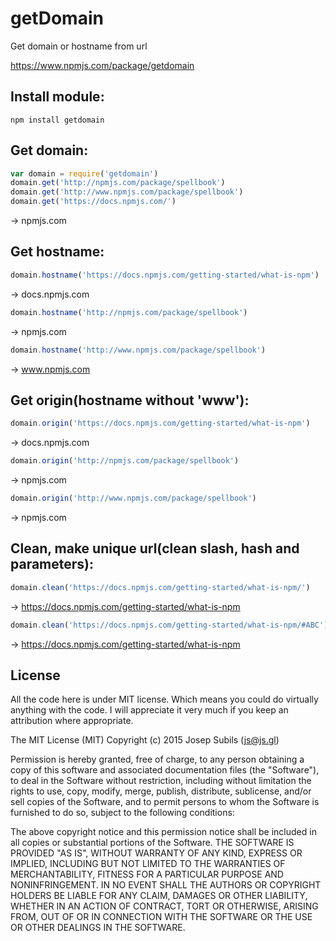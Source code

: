 # getDomain
Get domain or hostname from url

https://www.npmjs.com/package/getdomain

## Install module:
```
npm install getdomain
```

## Get domain:
```javascript
var domain = require('getdomain')
domain.get('http://npmjs.com/package/spellbook')
domain.get('http://www.npmjs.com/package/spellbook')
domain.get('https://docs.npmjs.com/')
```
-> npmjs.com

## Get hostname:
```javascript
domain.hostname('https://docs.npmjs.com/getting-started/what-is-npm')
```
-> docs.npmjs.com

```javascript
domain.hostname('http://npmjs.com/package/spellbook')
```
-> npmjs.com

```javascript
domain.hostname('http://www.npmjs.com/package/spellbook')
```
-> www.npmjs.com


## Get origin(hostname without 'www'):
```javascript
domain.origin('https://docs.npmjs.com/getting-started/what-is-npm')
```
-> docs.npmjs.com

```javascript
domain.origin('http://npmjs.com/package/spellbook')
```
-> npmjs.com

```javascript
domain.origin('http://www.npmjs.com/package/spellbook')
```
-> npmjs.com

## Clean, make unique url(clean slash, hash and parameters):
```javascript
domain.clean('https://docs.npmjs.com/getting-started/what-is-npm/')
```
-> https://docs.npmjs.com/getting-started/what-is-npm

```javascript
domain.clean('https://docs.npmjs.com/getting-started/what-is-npm/#ABC')
```
-> https://docs.npmjs.com/getting-started/what-is-npm

## License

All the code here is under MIT license. Which means you could do virtually anything with the code. I will appreciate it very much if you keep an attribution where appropriate.

The MIT License (MIT) Copyright (c) 2015 Josep Subils (js@js.gl)

Permission is hereby granted, free of charge, to any person obtaining a copy of this software and associated documentation files (the "Software"), to deal in the Software without restriction, including without limitation the rights to use, copy, modify, merge, publish, distribute, sublicense, and/or sell copies of the Software, and to permit persons to whom the Software is furnished to do so, subject to the following conditions:

The above copyright notice and this permission notice shall be included in all copies or substantial portions of the Software.
THE SOFTWARE IS PROVIDED "AS IS", WITHOUT WARRANTY OF ANY KIND, EXPRESS OR IMPLIED, INCLUDING BUT NOT LIMITED TO THE WARRANTIES OF MERCHANTABILITY, FITNESS FOR A PARTICULAR PURPOSE AND NONINFRINGEMENT. IN NO EVENT SHALL THE AUTHORS OR COPYRIGHT HOLDERS BE LIABLE FOR ANY CLAIM, DAMAGES OR OTHER LIABILITY, WHETHER IN AN ACTION OF CONTRACT, TORT OR OTHERWISE, ARISING FROM, OUT OF OR IN CONNECTION WITH THE SOFTWARE OR THE USE OR OTHER DEALINGS IN THE SOFTWARE.

